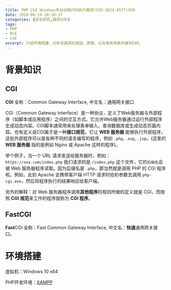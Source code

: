 ```yaml
---
title: PHP CGI Windows平台远程代码执行漏洞(CVE-2024-4577)分析
date: 2024-06-19 20:30:17
categories: [安全研究,漏洞分析]
tags: 
- PHP
- RCE
- CVE
excerpt: 介绍环境搭建，分析该漏洞的成因，原理，以及使用场景并编写EXP。
---
```


# 背景知识

## CGI

**CGI** 全称：Common Gateway Interface, 中文名：通用网关接口

CGI（Common Gateway Interface）是一种协议，定义了Web服务器与外部程序（如脚本或应用程序）之间的交互方式。它允许Web服务器通过运行外部程序生成动态内容。CGI脚本通常用来处理表单输入、查询数据库或生成动态页面内容。也有定义说CGI属于是一种**接口规范**，它让 **WEB 服务器** 能够执行外部程序，这些外部程序可以是各种不同的语言编写的程序，例如 `.php`, `.asp`, `.jsp`。(这里的 **WEB 服务器** 指的是例如 Nginx 或 Apache 这样的程序)。

举个例子，当一个 URL 请求发送给服务器时，例如：`https://xxx.com/index.php` 我们请求的是 `/index.php` 这个文件，它的`后缀名`会被 Web 服务器程序读取。因为后缀名是 `.php`，那当然就是调用 PHP 的 CGI 程序啦。例如，此刻 Apache 会携带客户端 HTTP 请求时给的参数去调用 `php-cgi.exe`，然后将程序执行的结果响应给客户端。

另外的解释：对 Web 服务器程序调用**其他程序**的规则所做的定义就是 CGI，而按照 **CGI 规范**来工作的程序就称为 **CGI 程序**。

## FastCGI

**Fast**CGI 全称：Fast Common Gateway Interface, 中文名：**快速**通用网关接口。

# 环境搭建

虚拟机：Windows 10 x64

PHP开发环境：[XAMPP](https://www.apachefriends.org/)





